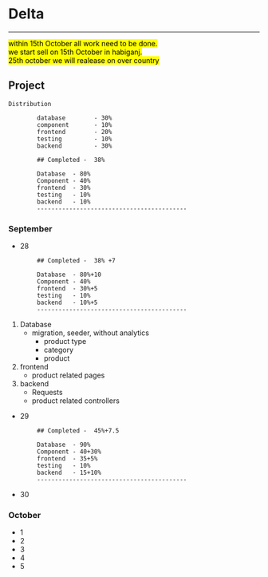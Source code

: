 # Delta
-----------------------


<mark>
within 15th October  all work need to be done. <br>
we start sell on 15th October in habiganj. <br>
25th october we will realease on over country <br>
</mark>

## Project 

```
Distribution

        database        - 30%
        component       - 10%
        frontend        - 20%
        testing         - 10%
        backend         - 30%

```
```
        ## Completed -  38% 

        Database  - 80%
        Component - 40%
        frontend  - 30%
        testing   - 10%
        backend   - 10%
        ------------------------------------------
```
### September



- 28 
```
        ## Completed -  38% +7

        Database  - 80%+10
        Component - 40%
        frontend  - 30%+5
        testing   - 10%
        backend   - 10%+5
        ------------------------------------------

```
1. Database 
   - migration, seeder, without analytics
        - product type 
        - category
        - product
1. frontend 
   - product  related pages
1. backend 
   - Requests 
   - product  related controllers

- 29

```
        ## Completed -  45%+7.5 

        Database  - 90%
        Component - 40+30%
        frontend  - 35+5%
        testing   - 10%
        backend   - 15+10%
        ------------------------------------------
```

- 30





### October
- 1
- 2 
- 3
- 4
- 5



